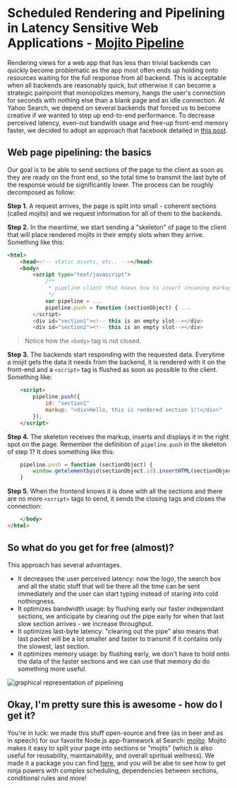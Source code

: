 # Scheduled Rendering and Pipelining in Latency Sensitive Web Applications - [Mojito Pipeline](https://github.com/yahoo/mojito-pipeline)

Rendering views for a web app that has less than trivial backends can quickly become problematic as the app most often ends up holding onto resources waiting for the full response from all backend. This is acceptable when all backends are reasonably quick, but otherwise it can become a strategic painpoint that monopolizes memory, hangs the user's connection for seconds with nothing else than a blank page and an idle connection.
At Yahoo Search, we depend on several backends that forced us to become creative if we wanted to step up end-to-end performance. To decrease perceived latency, even-out bandwith usage and free-up front-end memory faster, we decided to adopt an approach that facebook detailed in [this post](https://www.facebook.com/note.php?note_id=389414033919).

## Web page pipelining: the basics
Our goal is to be able to send sections of the page to the client as soon as they are ready on the front end, so the total time to transmit the last byte of the response would be significantly lower.
The process can be roughly decomposed as follow:

**Step 1.** A request arrives, the page is split into small - coherent sections (called _mojits_) and we request information for all of them to the backends.

**Step 2.** In the meantime, we start sending a "skeleton" of page to the client that will place rendered mojits in their empty slots when they arrive. Something like this:

```html
<html>
    <head><!-- static assets, etc.. --></head>
    <body>
        <script type="text/javascript">
            /**
             * pipeline client that knows how to insert incoming markup.
             */
            var pipeline = ...
            pipeline.push = function (sectionObject) { ...
        </script>
        <div id="section1"><!-- this is an empty slot--></div>
        <div id="section2"><!-- this is an empty slot--></div>
```

> Notice how the `<body>` tag is not closed.

**Step 3.** The backends start responding with the requested data. Everytime a mojit gets the data it needs from the backend, it is rendered with it on the front-end and a `<script>` tag is flushed as soon as possible to the client. Something like:

```html
    <script>
        pipeline.push({
            id: "section1"
            markup: "<div>Hello, this is rendered section 1!!</div>"
        });
    </script>
```

**Step 4.** The skeleton receives the markup, inserts and displays it in the right spot on the page. Remember the definition of `pipeline.push` in the skeleton of step 1? It does something like this:

```javascript
    pipeline.push = function (sectionObject) {
        window.getelementbyid(sectionObject.id).insertHTML(sectionObject.markup);
    }
```

**Step 5.** When the frontend knows it is done with all the sections and there are no more `<script>` tags to send, it sends the closing tags and closes the connection:

```html
    </body>
</html>

```

## So what do you get for free (almost)?
This approach has several advantages.
* It decreases the user perceived latency: now the logo, the search box and all the static stuff that will be there all the time can be sent immediately and the user can start typing instead of staring into cold nothingness.
* It optimizes bandwidth usage: by flushing early our faster independant sections, we anticipate by clearing out the pipe early for when that last slow section arrives - we increase throughput.
* It optimizes last-byte latency: "clearing out the pipe" also means that last packet will be a lot smaller and faster to transmit if it contains only the slowest, last section.
* It optimizes memory usage: by flushing early, we don't have to hold onto the data of the faster sections and we can use that memory do do something more useful.

![graphical representation of pipelining]()

## Okay, I'm pretty sure this is awesome - how do I get it?
You're in luck: we made this stuff open-source and free (as in beer and as in speech) for our favorite Node.js app-framework at Search: [mojito](http://developer.yahoo.com/cocktails/mojito/). Mojito makes it easy to split your page into sections or "mojits" (which is also useful for reusability, maintainability, and overall spiritual wellness). We made it a package you can find [here](https://github.com/yahoo/mojito-pipeline), and you will be abe to see how to get ninja powers with complex scheduling, dependencies between sections, conditional rules and more!
